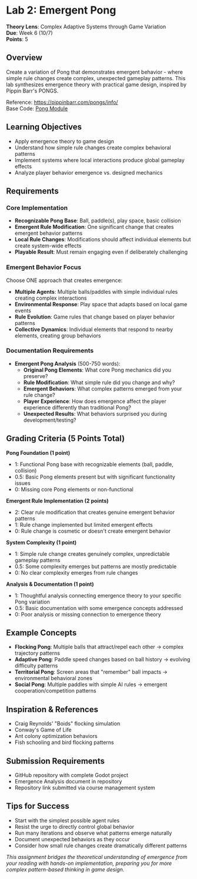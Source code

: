 # Lab 2: Emergent Pong  
**Theory Lens**: Complex Adaptive Systems through Game Variation  
**Due**: Week 6 (10/7)  
**Points**: 5

## Overview
Create a variation of Pong that demonstrates emergent behavior - where simple rule changes create complex, unexpected gameplay patterns. This lab synthesizes emergence theory with practical game design, inspired by Pippin Barr's PONGS.

Reference: https://pippinbarr.com/pongs/info/  
Base Code: [Pong Module](../../Modules/2D/pong)

## Learning Objectives  
- Apply emergence theory to game design
- Understand how simple rule changes create complex behavioral patterns
- Implement systems where local interactions produce global gameplay effects
- Analyze player behavior emergence vs. designed mechanics

## Requirements

### Core Implementation
- **Recognizable Pong Base**: Ball, paddle(s), play space, basic collision
- **Emergent Rule Modification**: One significant change that creates emergent behavior patterns
- **Local Rule Changes**: Modifications should affect individual elements but create system-wide effects
- **Playable Result**: Must remain engaging even if deliberately challenging

### Emergent Behavior Focus
Choose ONE approach that creates emergence:
- **Multiple Agents**: Multiple balls/paddles with simple individual rules creating complex interactions
- **Environmental Response**: Play space that adapts based on local game events  
- **Rule Evolution**: Game rules that change based on player behavior patterns
- **Collective Dynamics**: Individual elements that respond to nearby elements, creating group behaviors

### Documentation Requirements
- **Emergent Pong Analysis** (500-750 words):
  - **Original Pong Elements**: What core Pong mechanics did you preserve?
  - **Rule Modification**: What simple rule did you change and why?
  - **Emergent Behaviors**: What complex patterns emerged from your rule change?
  - **Player Experience**: How does emergence affect the player experience differently than traditional Pong?
  - **Unexpected Results**: What behaviors surprised you during development/testing?

## Grading Criteria (5 Points Total)

**Pong Foundation (1 point)**
- 1: Functional Pong base with recognizable elements (ball, paddle, collision)
- 0.5: Basic Pong elements present but with significant functionality issues
- 0: Missing core Pong elements or non-functional

**Emergent Rule Implementation (2 points)**
- 2: Clear rule modification that creates genuine emergent behavior patterns
- 1: Rule change implemented but limited emergent effects
- 0: Rule change is cosmetic or doesn't create emergent behavior

**System Complexity (1 point)**
- 1: Simple rule change creates genuinely complex, unpredictable gameplay patterns
- 0.5: Some complexity emerges but patterns are mostly predictable
- 0: No clear complexity emerges from rule changes

**Analysis & Documentation (1 point)**
- 1: Thoughtful analysis connecting emergence theory to your specific Pong variation
- 0.5: Basic documentation with some emergence concepts addressed
- 0: Poor analysis or missing connection to emergence theory

## Example Concepts
- **Flocking Pong**: Multiple balls that attract/repel each other → complex trajectory patterns
- **Adaptive Pong**: Paddle speed changes based on ball history → evolving difficulty patterns
- **Territorial Pong**: Screen areas that "remember" ball impacts → environmental behavioral zones  
- **Social Pong**: Multiple paddles with simple AI rules → emergent cooperation/competition patterns

## Inspiration & References
- Craig Reynolds' "Boids" flocking simulation
- Conway's Game of Life  
- Ant colony optimization behaviors
- Fish schooling and bird flocking patterns

## Submission Requirements  
- GitHub repository with complete Godot project
- Emergence Analysis document in repository  
- Repository link submitted via course management system

## Tips for Success
- Start with the simplest possible agent rules
- Resist the urge to directly control global behavior  
- Run many iterations and observe what patterns emerge naturally
- Document unexpected behaviors as they occur
- Consider how small rule changes create dramatically different patterns

*This assignment bridges the theoretical understanding of emergence from your reading with hands-on implementation, preparing you for more complex pattern-based thinking in game design.*